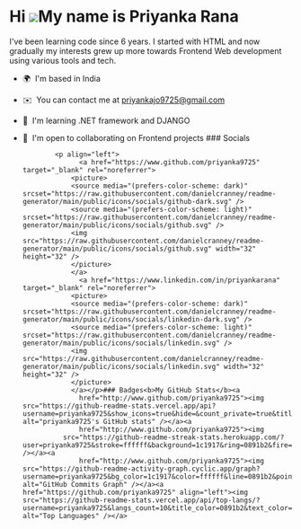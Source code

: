 Hi ![](https://user-images.githubusercontent.com/18350557/176309783-0785949b-9127-417c-8b55-ab5a4333674e.gif)My name is Priyanka Rana
=====================================================================================================================================

I've been learning code since 6 years. I started with HTML and now gradually my interests grew up more towards Frontend Web development using various tools and tech.

*   🌍  I'm based in India
*   ✉️  You can contact me at [priyankajo9725@gmail.com](mailto:priyankajo9725@gmail.com)
*   🧠  I'm learning .NET framework and DJANGO
*   🤝  I'm open to collaborating on Frontend projects
                  ### Socials
                  
                  
                <p align="left">
                      <a href="https://www.github.com/priyanka9725" target="_blank" rel="noreferrer">
                    <picture>
                    <source media="(prefers-color-scheme: dark)" srcset="https://raw.githubusercontent.com/danielcranney/readme-generator/main/public/icons/socials/github-dark.svg" />
                    <source media="(prefers-color-scheme: light)" srcset="https://raw.githubusercontent.com/danielcranney/readme-generator/main/public/icons/socials/github.svg" />
                    <img src="https://raw.githubusercontent.com/danielcranney/readme-generator/main/public/icons/socials/github.svg" width="32" height="32" />
                    </picture>
                    </a>
                      <a href="https://www.linkedin.com/in/priyankarana" target="_blank" rel="noreferrer">
                    <picture>
                    <source media="(prefers-color-scheme: dark)" srcset="https://raw.githubusercontent.com/danielcranney/readme-generator/main/public/icons/socials/linkedin-dark.svg" />
                    <source media="(prefers-color-scheme: light)" srcset="https://raw.githubusercontent.com/danielcranney/readme-generator/main/public/icons/socials/linkedin.svg" />
                    <img src="https://raw.githubusercontent.com/danielcranney/readme-generator/main/public/icons/socials/linkedin.svg" width="32" height="32" />
                    </picture>
                    </a></p>### Badges<b>My GitHub Stats</b><a
                      href="http://www.github.com/priyanka9725"><img src="https://github-readme-stats.vercel.app/api?username=priyanka9725&show_icons=true&hide=&count_private=true&title_color=0891b2&text_color=ffffff&icon_color=0891b2&bg_color=1c1917&hide_border=true&show_icons=true" alt="priyanka9725's GitHub stats" /></a><a
                      href="http://www.github.com/priyanka9725"><img
                  src="https://github-readme-streak-stats.herokuapp.com/?user=priyanka9725&stroke=ffffff&background=1c1917&ring=0891b2&fire=0891b2&currStreakNum=ffffff&currStreakLabel=0891b2&sideNums=ffffff&sideLabels=ffffff&dates=ffffff&hide_border=true" /></a><a
                      href="http://www.github.com/priyanka9725"><img src="https://github-readme-activity-graph.cyclic.app/graph?username=priyanka9725&bg_color=1c1917&color=ffffff&line=0891b2&point=ffffff&area_color=1c1917&area=true&hide_border=true&custom_title=GitHub%20Commits%20Graph" alt="GitHub Commits Graph" /></a><a href="https://github.com/priyanka9725" align="left"><img src="https://github-readme-stats.vercel.app/api/top-langs/?username=priyanka9725&langs_count=10&title_color=0891b2&text_color=ffffff&icon_color=0891b2&bg_color=1c1917&hide_border=true&locale=en&custom_title=Top%20%Languages" alt="Top Languages" /></a>

